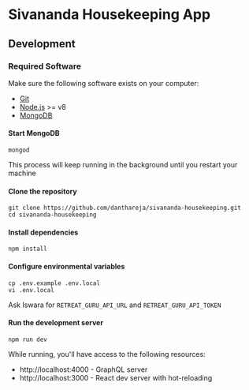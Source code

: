 # Sivananda Housekeeping App

## Development

### Required Software

Make sure the following software exists on your computer:

- [Git](https://git-scm.com/book/en/v2/Getting-Started-Installing-Git)
- [Node.js](https://nodejs.org/) >= v8
- [MongoDB](https://docs.mongodb.com/manual/installation/)

#### Start MongoDB

```
mongod
```

This process will keep running in the background until you restart your machine

#### Clone the repository

```
git clone https://github.com/danthareja/sivananda-housekeeping.git
cd sivananda-housekeeping
```

#### Install dependencies

```
npm install
```

#### Configure environmental variables

```
cp .env.example .env.local
vi .env.local
```

Ask Iswara for `RETREAT_GURU_API_URL` and `RETREAT_GURU_API_TOKEN`

#### Run the development server

```
npm run dev
```

While running, you'll have access to the following resources:

- http://localhost:4000 - GraphQL server
- http://localhost:3000 - React dev server with hot-reloading
